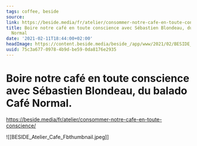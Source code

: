 ```yaml
---
tags: coffee, beside
source:
link: https://beside.media/fr/atelier/consommer-notre-cafe-en-toute-conscience/
title: Boire notre café en toute conscience avec Sébastien Blondeau, du balado Café
  Normal
date: '2021-02-11T18:44:00+02:00'
headImage: https://content.beside.media/beside_/app/www/2021/02/BESIDE_Atelier_Cafe_Fbthumbnail.jpg
uuid: 75c3a677-0978-4b9d-be59-0da8176e2935
---
```


# Boire notre café en toute conscience avec Sébastien Blondeau, du balado Café Normal.
https://beside.media/fr/atelier/consommer-notre-cafe-en-toute-conscience/

![[BESIDE_Atelier_Cafe_Fbthumbnail.jpeg]]
